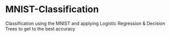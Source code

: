 # MNIST-Classification
Classification using the MNIST and applying Logistic Regression &amp; Decision Trees to get to the best accuracy
